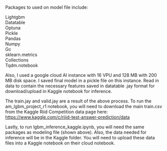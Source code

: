 Packages to used on model file include:

Lightgbm\
Datatable\
Optuna\
Pickle\
Pandas\
Numpy\
Gc\
sklearn.metrics\
Collections\
Tqdm.notebook

Also, I used a google cloud AI instance with 16 VPU and 128 MB with 200 MB disk space. I saved final model in a pickle file on this instance. Read in data to contain the necessary features saved in datatable .jay format for download/upload in Kaggle notebook for inference.

The train.jay and valid.jay are a result of the above process. 
To run the am_lgbm_project_r1 notebook, you will need to download the main train.csv from the Kaggle Riid Competition data page here: https://www.kaggle.com/c/riiid-test-answer-prediction/data

Lastly, to run lgbm_inference_kaggle.ipynb, you will need the same packages as modeling file (shown above). 
Also, the data needed for inference will be in the Kaggle folder. 
You will need to upload these data files into a Kaggle notebook on their cloud notebook.
